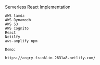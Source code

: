 Serverless React Implementation

    AWS lamda
    AWS Dynamodb
    AWS S3
    AWS Cognito
    React
    Netilfy
    aws-amplify npm
    
    Demo: 
    
    https://angry-franklin-2631a8.netlify.com/
    
